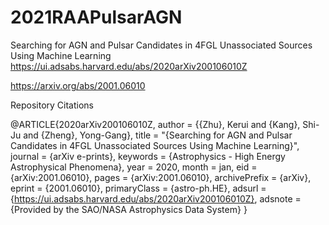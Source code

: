 # 2021RAAPulsarAGN
Searching for AGN and Pulsar Candidates in 4FGL Unassociated Sources Using Machine Learning
https://ui.adsabs.harvard.edu/abs/2020arXiv200106010Z

https://arxiv.org/abs/2001.06010 

Repository Citations 


@ARTICLE{2020arXiv200106010Z,
       author = {{Zhu}, Kerui and {Kang}, Shi-Ju and {Zheng}, Yong-Gang},
        title = "{Searching for AGN and Pulsar Candidates in 4FGL Unassociated Sources Using Machine Learning}",
      journal = {arXiv e-prints},
     keywords = {Astrophysics - High Energy Astrophysical Phenomena},
         year = 2020,
        month = jan,
          eid = {arXiv:2001.06010},
        pages = {arXiv:2001.06010},
archivePrefix = {arXiv},
       eprint = {2001.06010},
 primaryClass = {astro-ph.HE},
       adsurl = {https://ui.adsabs.harvard.edu/abs/2020arXiv200106010Z},
      adsnote = {Provided by the SAO/NASA Astrophysics Data System}
}


